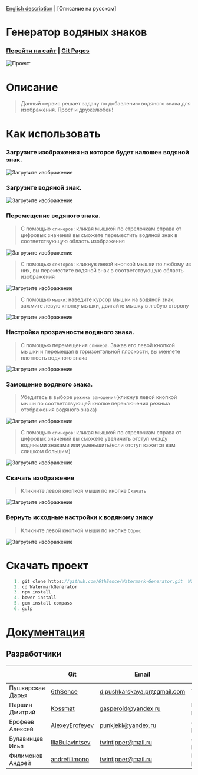 [English description](https://github.com/6thSence/Watermark-Generator/blob/develop/README/ENG/README.md) | [Описание на русском] # Генератор водяных знаков ### [Перейти на сайт](http://filimonow.ru/ "Генератор водяных знаков") | [Git Pages](http://6thsence.github.io/Generator-of-watermarks/ "Watermark Generator")![ Проект ](https://github.com/6thSence/Watermark-Generator/raw/master/README/image/RU/project.png)# Описание> Данный сервис решает задачу по добавлению водяного знака для изображения. Прост и дружелюбен! # Как использовать ### Загрузите изображения на которое будет наложен водяной знак.![Загрузите изображение](https://github.com/6thSence/Watermark-Generator/raw/master/README/image/RU/download_1.png)### Загрузите водяной знак.![Загрузите изображение](https://github.com/6thSence/Watermark-Generator/raw/master/README/image/RU/download_2.png)### Перемещение водяного знака.> C помощью `спинеров`: кликая мышкой по стрелочкам справа от цифровых значений вы сможете переместить водяной знак в соответствующую область изображения![Загрузите изображение](https://github.com/6thSence/Watermark-Generator/raw/master/README/image/RU/move_1.png)> C помощью `секторов`: кликнув левой кнопкой мышки по любому из них, вы переместите водяной знак в соответствующую область изображения![Загрузите изображение](https://github.com/6thSence/Watermark-Generator/raw/master/README/image/RU/move_2.png)> С помощью `мышки`: наведите курсор мышки на водяной знак, зажмите левую кнопку мышки, двигайте мышку в любую сторону![Загрузите изображение](https://github.com/6thSence/Watermark-Generator/raw/master/README/image/RU/move_3.png)### Настройка прозрачности водяного знака. > C помощью перемещения `спинера`. Зажав его левой кнопкой мышки и перемещая в горизонтальной плоскости, вы меняете плотность водяного знака ![Загрузите изображение](https://github.com/6thSence/Watermark-Generator/raw/master/README/image/RU/opacity.png)    ### Замощение водяного знака. > Убедитесь в выборе `режима замощения`(кликнув левой кнопкой мыши по соответствующей кнопке переключения режима отображения водяного знака)![Загрузите изображение](https://github.com/6thSence/Watermark-Generator/raw/master/README/image/RU/tiling_1.png)> С помощью `спинеров`: кликая мышкой по стрелочкам справа от цифровых значений вы сможете увеличить отступ между водяными знаками или уменьшить(если отступ кажется вам слишком большим)![Загрузите изображение](https://github.com/6thSence/Watermark-Generator/raw/master/README/image/RU/tiling_2.png)    ### Скачать изображение > Кликните левой кнопкой мыши по кнопке `Скачать`    ![Загрузите изображение](https://github.com/6thSence/Watermark-Generator/raw/master/README/image/RU/download.png)    ### Вернуть исходные  настройки к водяному знаку> Кликните левой кнопкой мыши по кнопке `Сброс`![Загрузите изображение](https://github.com/6thSence/Watermark-Generator/raw/master/README/image/RU/reset.png)# Скачать проект``` js   1. git clone https://github.com/6thSence/Watermark-Generator.git  WatermarkGenerator   2. cd WatermarkGenerator   3. npm install   4. bower install   5. gem install compass   6. gulp```   # [Документация](https://github.com/6thSence/Watermark-Generator/blob/master/README/RU/documentation.md)## Разработчики |            | Git | Email | Работа в проекте || ---------- | --- | ----- | ---------------- || Пушкарская Дарья | [6thSence](https://github.com/6thSence) | d.pushkarskaya.pr@gmail.com | Тим-лид | | Паршин Дмитрий | [Kossmat](https://github.com/Kossmat) | gasperoid@yandex.ru | Frontend-разработчик || Ерофеев Алексей | [AlexeyErofeyev](https://github.com/AlexeyErofeyev) | punkjeki@yandex.ru | JS-разарботчик || Булавинцев Илья | [IliaBulavintsev](https://github.com/IliaBulavintsev) | twintipper@mail.ru | JS-разарботчик || Филимонов Андрей | [andrefilimono](https://github.com/andrefilimono) | twintipper@mail.ru | PHP-разарботчик |